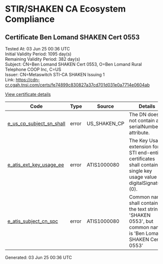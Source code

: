 # STIR/SHAKEN CA Ecosystem Compliance

## Certificate Ben Lomand SHAKEN Cert 0553

Tested At: 03 Jun 25 00:36 UTC\
Initial Validity Period: 1095 day(s)\
Remaining Validity Period: 382 day(s)\
Subject: CN=Ben Lomand SHAKEN Cert 0553, O=Ben Lomand Rural Telephone COOP Inc, C=US\
Issuer: CN=Metaswitch STI-CA SHAKEN Issuing 1\
Link: https://cdn-cr.cgah.tnsi.com/certs/fe74899c830827a37cd701d031e0a7714e0604ab

[View certificate details](https://x509.io/?cert=MIICaDCCAg6gAwIBAgIQTeK6A19cuHcISx6gxUZDzDAKBggqhkjOPQQDAjAtMSswKQYDVQQDDCJNZXRhc3dpdGNoIFNUSS1DQSBTSEFLRU4gSXNzdWluZyAxMB4XDTIzMDYyMDA5MjkwNVoXDTI2MDYxOTA5MjkwNVowYTELMAkGA1UEBhMCVVMxLDAqBgNVBAoMI0JlbiBMb21hbmQgUnVyYWwgVGVsZXBob25lIENPT1AgSW5jMSQwIgYDVQQDDBtCZW4gTG9tYW5kIFNIQUtFTiBDZXJ0IDA1NTMwWTATBgcqhkjOPQIBBggqhkjOPQMBBwNCAARJ3V8Ubfp6gxw1uOSSQLrollan4Qmw9e6k8b5ufCsBU%2F4QDlMUX4RdZ3HW6cJuQnp2kNreP8GFQGLSSPbzAoE4o4HbMIHYMAwGA1UdEwEB%2FwQCMAAwDgYDVR0PAQH%2FBAQDAgXgMBYGCCsGAQUFBwEaBAowCKAGFgQwNTUzMEcGA1UdHwRAMD4wPKA6oDiGNmh0dHBzOi8vYXV0aGVudGljYXRlLWFwaS5pY29uZWN0aXYuY29tL2Rvd25sb2FkL3YxL2NybDAXBgNVHSAEEDAOMAwGCmCGSAGG%2FwkBAQMwHQYDVR0OBBYEFM6a5Ihl1%2FpoxDQOa4d9pjsHDKNWMB8GA1UdIwQYMBaAFM0epwAQENoyHWkaOdXSRgssPIfWMAoGCCqGSM49BAMCA0gAMEUCIQDFxr9NuFVILVoPOhuGmWOBCmC9oIGGwOniGUb0y9IFGgIgUsZ08nFpQQLQKp8vYW1ka7Uy8z1iXisQJnpFDEiE%2F8A%3D)

| Code | Type | Source | Details |
|------|------|--------|---------|
| [e_us_cp_subject_sn_shall](../../ISSUES/e_us_cp_subject_sn_shall/README.md) | error | US_SHAKEN_CP | The DN does not contain a serialNumber attribute. |
| [e_atis_ext_key_usage_ee](../../ISSUES/e_atis_ext_key_usage_ee/README.md) | error | ATIS1000080 | The Key Usage extension for STI end-entity certificates shall contain a single key usage value of digitalSignature (0). |
| [e_atis_subject_cn_spc](../../ISSUES/e_atis_subject_cn_spc/README.md) | error | ATIS1000080 | Common name shall contain the text string 'SHAKEN 0553', but common name is 'Ben Lomand SHAKEN Cert 0553' |


Generated: 03 Jun 25 00:36 UTC